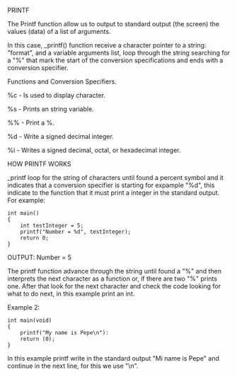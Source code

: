 PRINTF

The Printf function allow us to output to standard output (the screen) the values (data) of a list of arguments.

In this case, _printf() function receive a character pointer to a string: "format", and a variable arguments list, loop through the string searching for a "%" that mark the start of the conversion specifications and ends with a conversion specifier.

Functions and Conversion Specifiers.

%c - Is used to display character.

%s - Prints an string variable.

%% - Print a %.

%d - Write a signed decimal integer.

%i - Writes a signed decimal, octal, or hexadecimal integer.

HOW PRINTF WORKS

_printf loop for the string of characters until found a percent symbol and it indicates that a conversion specifier is starting for expample "%d", this indicate to the function that it must print a integer in the standard output.
For example:

	int main()
	{
		int testInteger = 5;
		printf("Number = %d", testInteger);
		return 0;
	}
OUTPUT:
		Number = 5

The printf function advance through the string until found a "%" and then interprets the next character as a function or, if there are two "%" prints one. After that look for the next character and check the code looking for what to do next, in this example print an int.

Example 2:

	int main(void)
	{
		printf("My name is Pepe\n"):
		return (0);
	}
In this example printf write in the standard output "Mi name is Pepe" and continue in the next line, for this we use "\n".
